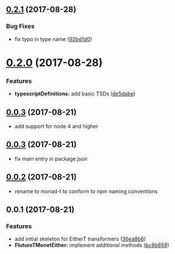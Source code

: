 <a name="0.2.1"></a>
## [0.2.1](https://github.com/char0n/monad-t/compare/v0.2.0...v0.2.1) (2017-08-28)


### Bug Fixes

* fix typo in type name ([92bd1d0](https://github.com/char0n/monad-t/commit/92bd1d0))



<a name="0.2.0"></a>
# [0.2.0](https://github.com/char0n/monad-t/compare/v0.1.0...v0.2.0) (2017-08-28)


### Features

* **typescriptDefinitions:** add basic TSDs ([de5dabe](https://github.com/char0n/monad-t/commit/de5dabe))



<a name="0.1.0"></a>
## [0.0.3](https://github.com/char0n/monad-t/compare/v0.0.3...v0.1.0) (2017-08-21)

* add support for node 4 and higher

<a name="0.0.3"></a>
## [0.0.3](https://github.com/char0n/monad-t/compare/v0.0.2...v0.0.3) (2017-08-21)

* fix main entry in package.json 


<a name="0.0.2"></a>
## [0.0.2](https://github.com/char0n/monad-t/compare/v0.0.1...v0.0.2) (2017-08-21)

* rename to monad-t to conform to npm naming conventions


<a name="0.0.1"></a>
## 0.0.1 (2017-08-21)


### Features

* add initial skeleton for EitherT transformers ([36ea8b6](https://github.com/char0n/monad-t/commit/36ea8b6))
* **FlutureTMonetEither:** implement additional methods ([bc8b659](https://github.com/char0n/monad-t/commit/bc8b659))



